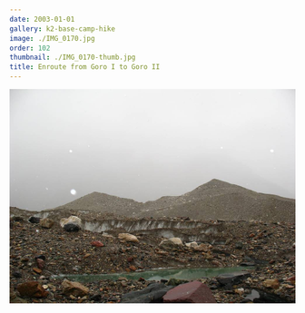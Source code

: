 ```yaml
---
date: 2003-01-01
gallery: k2-base-camp-hike
image: ./IMG_0170.jpg
order: 102
thumbnail: ./IMG_0170-thumb.jpg
title: Enroute from Goro I to Goro II
---
```


![Enroute from Goro I to Goro II](./IMG_0170.jpg)